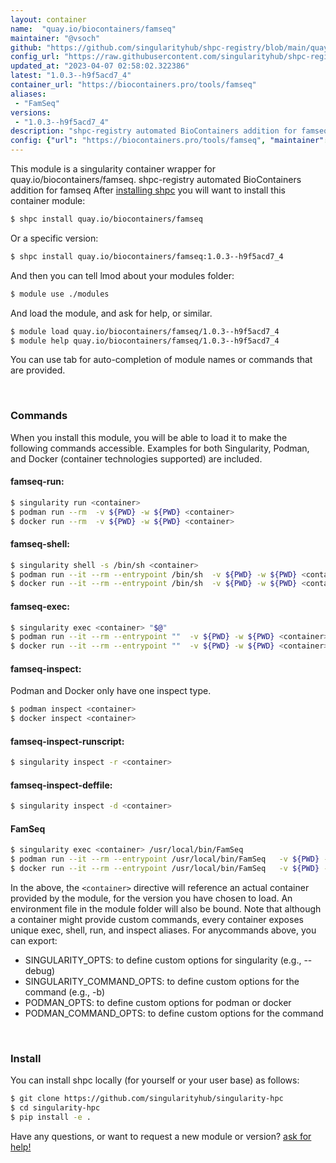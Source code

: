 ```yaml
---
layout: container
name:  "quay.io/biocontainers/famseq"
maintainer: "@vsoch"
github: "https://github.com/singularityhub/shpc-registry/blob/main/quay.io/biocontainers/famseq/container.yaml"
config_url: "https://raw.githubusercontent.com/singularityhub/shpc-registry/main/quay.io/biocontainers/famseq/container.yaml"
updated_at: "2023-04-07 02:58:02.322386"
latest: "1.0.3--h9f5acd7_4"
container_url: "https://biocontainers.pro/tools/famseq"
aliases:
 - "FamSeq"
versions:
 - "1.0.3--h9f5acd7_4"
description: "shpc-registry automated BioContainers addition for famseq"
config: {"url": "https://biocontainers.pro/tools/famseq", "maintainer": "@vsoch", "description": "shpc-registry automated BioContainers addition for famseq", "latest": {"1.0.3--h9f5acd7_4": "sha256:e5dd767e9ebc277efc6bc621b15a7d792298a7d0ee57a2c6409c03a0197ff564"}, "tags": {"1.0.3--h9f5acd7_4": "sha256:e5dd767e9ebc277efc6bc621b15a7d792298a7d0ee57a2c6409c03a0197ff564"}, "docker": "quay.io/biocontainers/famseq", "aliases": {"FamSeq": "/usr/local/bin/FamSeq"}}
---
```


This module is a singularity container wrapper for quay.io/biocontainers/famseq.
shpc-registry automated BioContainers addition for famseq
After [installing shpc](#install) you will want to install this container module:


```bash
$ shpc install quay.io/biocontainers/famseq
```

Or a specific version:

```bash
$ shpc install quay.io/biocontainers/famseq:1.0.3--h9f5acd7_4
```

And then you can tell lmod about your modules folder:

```bash
$ module use ./modules
```

And load the module, and ask for help, or similar.

```bash
$ module load quay.io/biocontainers/famseq/1.0.3--h9f5acd7_4
$ module help quay.io/biocontainers/famseq/1.0.3--h9f5acd7_4
```

You can use tab for auto-completion of module names or commands that are provided.

<br>

### Commands

When you install this module, you will be able to load it to make the following commands accessible.
Examples for both Singularity, Podman, and Docker (container technologies supported) are included.

#### famseq-run:

```bash
$ singularity run <container>
$ podman run --rm  -v ${PWD} -w ${PWD} <container>
$ docker run --rm  -v ${PWD} -w ${PWD} <container>
```

#### famseq-shell:

```bash
$ singularity shell -s /bin/sh <container>
$ podman run --it --rm --entrypoint /bin/sh  -v ${PWD} -w ${PWD} <container>
$ docker run --it --rm --entrypoint /bin/sh  -v ${PWD} -w ${PWD} <container>
```

#### famseq-exec:

```bash
$ singularity exec <container> "$@"
$ podman run --it --rm --entrypoint ""  -v ${PWD} -w ${PWD} <container> "$@"
$ docker run --it --rm --entrypoint ""  -v ${PWD} -w ${PWD} <container> "$@"
```

#### famseq-inspect:

Podman and Docker only have one inspect type.

```bash
$ podman inspect <container>
$ docker inspect <container>
```

#### famseq-inspect-runscript:

```bash
$ singularity inspect -r <container>
```

#### famseq-inspect-deffile:

```bash
$ singularity inspect -d <container>
```


#### FamSeq

```bash
$ singularity exec <container> /usr/local/bin/FamSeq
$ podman run --it --rm --entrypoint /usr/local/bin/FamSeq   -v ${PWD} -w ${PWD} <container> -c " $@"
$ docker run --it --rm --entrypoint /usr/local/bin/FamSeq   -v ${PWD} -w ${PWD} <container> -c " $@"
```



In the above, the `<container>` directive will reference an actual container provided
by the module, for the version you have chosen to load. An environment file in the
module folder will also be bound. Note that although a container
might provide custom commands, every container exposes unique exec, shell, run, and
inspect aliases. For anycommands above, you can export:

 - SINGULARITY_OPTS: to define custom options for singularity (e.g., --debug)
 - SINGULARITY_COMMAND_OPTS: to define custom options for the command (e.g., -b)
 - PODMAN_OPTS: to define custom options for podman or docker
 - PODMAN_COMMAND_OPTS: to define custom options for the command

<br>

### Install

You can install shpc locally (for yourself or your user base) as follows:

```bash
$ git clone https://github.com/singularityhub/singularity-hpc
$ cd singularity-hpc
$ pip install -e .
```

Have any questions, or want to request a new module or version? [ask for help!](https://github.com/singularityhub/singularity-hpc/issues)